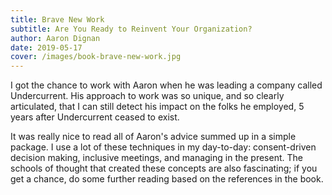 ```yaml
---
title: Brave New Work
subtitle: Are You Ready to Reinvent Your Organization?
author: Aaron Dignan
date: 2019-05-17
cover: /images/book-brave-new-work.jpg
---
```


I got the chance to work with Aaron when he was leading a company called Undercurrent. His approach to work was so unique, and so clearly articulated, that I can still detect his impact on the folks he employed, 5 years after Undercurrent ceased to exist.

It was really nice to read all of Aaron's advice summed up in a simple package. I use a lot of these techniques in my day-to-day: consent-driven decision making, inclusive meetings, and managing in the present. The schools of thought that created these concepts are also fascinating; if you get a chance, do some further reading based on the references in the book.